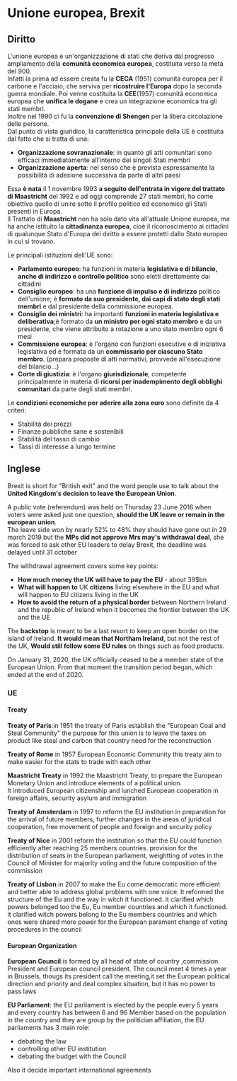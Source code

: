 # Unione europea, Brexit

## Diritto

L'unione europea è un'organizzazione di stati che deriva dal progresso ampliamento della **comunità economica europea**, costituita verso la metà del 900.  
Infatti la prima ad essere creata fu la **CECA** (1951) comunità europea per il carbone e l'acciaio, che serviva per **ricostruire l'Europa** dopo la seconda guerra mondiale.
Poi venne costituita la **CEE**(1957) comunità economica europea che **unifica le dogane** e crea un integrazione economica tra gli stati membri.  
Inoltre nel 1990 ci fu la **convenzione di Shengen** per la libera circolazione delle persone.   
Dal punto di vista giuridico, la caratteristica principale della UE è costituita dal fatto che si tratta di una: 
- **Organizzazione sovranazionale**: in quanto gli atti comunitari sono efficaci immediatamente all'interno dei singoli Stati membri 
- **Organizzazione aperta**: nel senso che è prevista espressamente la possibilità di adesione successiva da parte di altri paesi

Essa **è nata** il 1 novembre 1993 **a seguito dell'entrata in vigore del trattato di Maastricht** del 1992 e ad oggi comprende 27 stati membri, ha come obiettivo quello di unire sotto il profilo politico ed economico gli Stati presenti in Europa.  
Il Trattato di **Maastricht** non ha solo dato vita all'attuale Unione europea, ma ha anche istituito la **cittadinanza europea**, cioè il riconoscimento ai cittadini di qualunque Stato d'Europa del diritto a essere protetti dallo Stato europeo in cui si trovano.

Le principali istituzioni dell'UE sono:
- **Parlamento europeo**: ha funzioni in materia **legislativa e di bilancio, anche di indirizzo e controllo politico** sono eletti direttamente dai cittadini
- **Consiglio europeo**: ha una **funzione di impulso e di indirizzo** politico dell'unione; è **formato da suo presidente, dai capi di stato degli stati membri** e dal presidente della commissione europea.
- **Consiglio dei ministri**: ha importanti **funzioni in materia legislativa e deliberativa**;è formato da **un ministro per ogni stato membro** e da un presidente, che viene attribuito a rotazione a uno stato membro ogni 6 mesi
- **Commissione europea**: è l'organo con funzioni esecutive e di iniziativa legislativa ed è formata da un **commissario per ciascuno Stato membro**. (prepara proposte di atti normativi, provvede all'esecuzione del bilancio…)
- **Corte di giustizia**: è l'organo **giurisdizionale**, competente principalmente in materia di **ricorsi per inadempimento degli obblighi comunitari** da parte degli stati membri.

Le **condizioni economiche per aderire alla zona euro** sono definite da 4 criteri:
- Stabilità dei prezzi
- Finanze pubbliche sane e sostenibili
- Stabilità del tasso di cambio
- Tassi di interesse a lungo termine 





## Inglese

Brexit is short for "British exit" and the word people use to talk about the **United Kingdom's decision to leave the European Union**.

A public vote (referendum) was held on Thursday 23 June 2016 when voters were asked just one question, **should the UK leave or remain in the european union**.  
The leave side won by nearly 52% to 48% they should have gone out in 29 march 2019 but the **MPs did not approve Mrs may's withdrawal deal**, she was forced to ask other EU leaders to delay Brexit, the deadline was delayed until 31 october

The withdrawal agreement covers some key points:
- **How much money the UK will have to pay the EU** - about 39$bn
- **What will happen to** UK **citizens** living elsewhere in the EU and what will happen to EU citizens living in the UK
- **How to avoid the return of a physical border** between Northern Ireland and the republic of Ireland when it becomes the frontier between the UK and the UE

The **backstop** is meant to be a last resort to keep an open border on the island of Ireland. **It would mean that Northam Ireland**, but not the rest of the UK, **Would still follow some EU rules** on things such as food products.

On January 31, 2020, the UK officially ceased to be a member state of the European Union. From that moment the transition period began, which ended at the end of 2020.


### UE

#### Treaty

**Treaty of Paris**:in 1951 the treaty of Paris establish the "European Coal and Steal Community" the purpose for this union is to leave the taxes on product like steal and carbon that country need for the reconstruction


**Treaty of Rome** in 1957 European Economic Community this treaty aim to make easier for the stats to trade with each other


**Maastricht Treaty** in 1992 the Maastricht Treaty, to prepare the European Monetary Union and introduce elements of a political union.  
It introduced European citizenship and lunched European cooperation in foreign affairs, security asylum and immigration


**Treaty of Amsterdam** in 1997 to reform the EU institution in preparation for the arrival of future members, further changes in the areas of juridical cooperation, free movement of people and foreign and security policy


**Treaty of Nice** in 2001 reform the institution so that the EU could function efficiently after reaching 25 members countries.
provision for the distribution of seats in the European parliament, weightting of votes in the Council of Minister for majority voting and the future composition of the commission


**Treaty of Lisbon** in 2007 to make the Eu come democratic more efficient and better able to address global problems with one voice. It reformed the structure of the Eu and the way in witch it functioned. it clarified which powers belonged too the Eu, Eu member countries and which it functioned. it clarified witch powers belong to the Eu members countries and which ones were shared
more power for the European parament change of voting procedures in the council

#### European Organization

**European Council**:is formed by all head of state of country ,commission President and European council president. The council meet 4 times a year in Brussels, thougs its president call the meeting,it set the European political direction and priority and deal complex situation, but it has no power to pass laws


**EU Parliament**: the EU parliament is elected by the people every 5 years and every country has between 6 and 96 Member based on the population in the country and they are group by the politician affiliation, the EU parliaments has 3 main role:
- debating the law
- controlling other EU institution
- debating the budget with the Council

Also it decide important international agreements